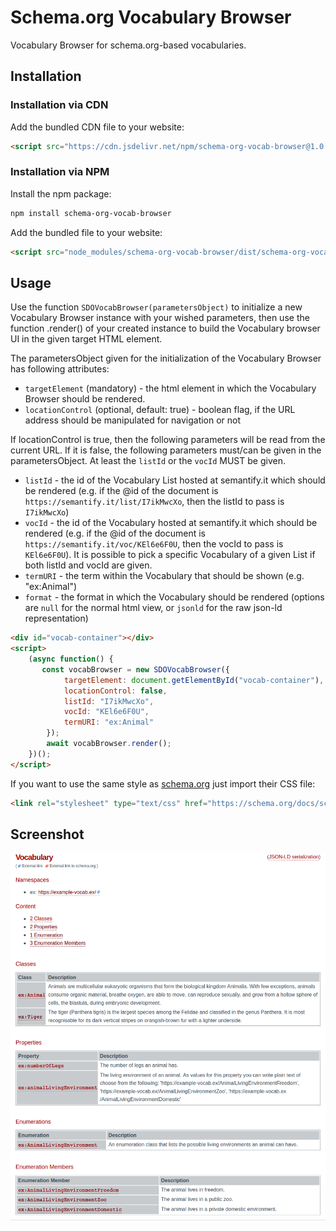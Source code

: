 # Schema.org Vocabulary Browser

Vocabulary Browser for schema.org-based vocabularies.

## Installation

### Installation via CDN

Add the bundled CDN file to your website:

``` html
<script src="https://cdn.jsdelivr.net/npm/schema-org-vocab-browser@1.0.4/dist/schema-org-vocab-browser.min.js">
```

### Installation via NPM

Install the npm package:

``` bash
npm install schema-org-vocab-browser
```

Add the bundled file to your website:

``` html
<script src="node_modules/schema-org-vocab-browser/dist/schema-org-vocab-browser.min.js">
```

## Usage

Use the function `SDOVocabBrowser(parametersObject)` to initialize a new Vocabulary Browser instance with your wished parameters, then use the function .render() of your created instance to build the Vocabulary browser UI in the given target HTML element.

The parametersObject given for the initialization of the Vocabulary Browser has following attributes:

* `targetElement` (mandatory) - the html element in which the Vocabulary Browser should be rendered.
* `locationControl` (optional, default: true) - boolean flag, if the URL address should be manipulated for navigation or not

If locationControl is true, then the following parameters will be read from the current URL. If it is false, the following parameters must/can be given in the parametersObject. At least the `listId` or the `vocId` MUST be given.

* `listId` - the id of the Vocabulary List hosted at semantify.it which should be rendered (e.g. if the @id of the document is `https://semantify.it/list/I7ikMwcXo`, then the listId to pass is `I7ikMwcXo`)
* `vocId` - the id of the Vocabulary hosted at semantify.it which should be rendered (e.g. if the @id of the document is `https://semantify.it/voc/KEl6e6F0U`, then the vocId to pass is `KEl6e6F0U`). It is possible to pick a specific Vocabulary of a given List if both listId and vocId are given.
* `termURI` - the term within the Vocabulary that should be shown (e.g. "ex:Animal")
* `format` - the format in which the Vocabulary should be rendered (options are `null` for the normal html view, or `jsonld` for the raw json-ld representation)

``` html
<div id="vocab-container"></div>
<script>
    (async function() {
       const vocabBrowser = new SDOVocabBrowser({
            targetElement: document.getElementById("vocab-container"),
            locationControl: false,
            listId: "I7ikMwcXo",
            vocId: "KEl6e6F0U",
            termURI: "ex:Animal"
        });
        await vocabBrowser.render();
    })();
</script>
```

If you want to use the same style as [schema.org](https://schema.org/) just import their CSS file:

``` html
<link rel="stylesheet" type="text/css" href="https://schema.org/docs/schemaorg.css">
```

## Screenshot

![Example](images/example.png)
